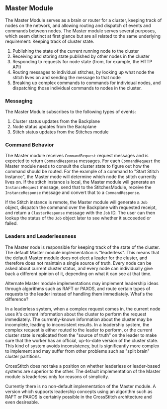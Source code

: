 ﻿## Master Module

The Master Module serves as a brain or router for a cluster, keeping track of nodes on the network, and allowing routing and dispatch of events and commands between nodes. The Master module serves several purposes, which seem distinct at first glance but are all related to the same underlying requirement: Keeping track of cluster state.

1. Publishing the state of the current running node to the cluster
2. Receiving and storing state published by other nodes in the cluster
3. Responding to requests for node state (from, for example, the HTTP API)
4. Routing messages to individual stitches, by looking up what node the stitch lives on and sending the message to that node
5. Breaking up complex commands to commands for individual nodes, and dispatching those individual commands to nodes in the cluster.

### Messaging

The Master Module subscribes to the following types of events:

1. Cluster status updates from the Backplane
2. Node status updates from the Backplane
3. Stitch status updates from the Stitches module

### Command Behavior

The Master module receives `CommandRequest` request messages and is expected to return `CommandResponse` messages. For each `CommandRequest` the Master module needs to consult the cluster state to figure out how the command should be routed. For the example of a command to "Start Stitch Instance", the Master mode will determine which node the stitch currently lives on. If the stitch instance is local, the Master module will generate an `InstanceRequest` message, send that to the StitchesModule, receive the `InstanceResponse` message and convert that to a `CommandResponse`.

If the Stitch instance is remote, the Master module will generate a `Job` object, dispatch the command over the Backplane with requested receipt, and return a `ClusterResponse` message with the `Job` ID. The user can then lookup the status of the `Job` object later to see whether it succeeded or failed.

### Leaders and Leaderlessness

The Master node is responsible for keeping track of the state of the cluster. The default Master module implementation is "leaderless". This means that the default Master module does not elect a leader for the cluster, and therefore does not maintain a single source of truth. Every node can be asked about current cluster status, and every node can individually give back a different opinion of it, depending on what it can see at that time.

Alternate Master module implementations may implement leadership ideas through algorithms such as RAFT or PAXOS, and route certain types of requests to the leader instead of handling them immediately. What's the difference?

In a leaderless system, when a complex request comes in, the current node uses it's current information about the cluster to perform the request immediately. The currently-known information about the cluster may be incomplete, leading to inconsistent results. In a leadership system, the complex request is either routed to the leader to perform, or the current cluster state is replicated from the "source of truth" on the leader to make sure that the worker has an official, up-to-date version of the cluster state. This kind of system avoids inconsistency, but is significantly more complex to implement and may suffer from other problems such as "split brain" cluster partitions.

CrossStitch does not take a position on whether leaderless or leader-based systems are superior to the other. The default implementation of the Master module is leaderless only for reasons of simplicity.

Currently there is no non-default implementation of the Master module. A version which supports leadership concepts using an algorithm such as RAFT or PAXOS is certainly possible in the CrossStitch architecture and even desireable.
